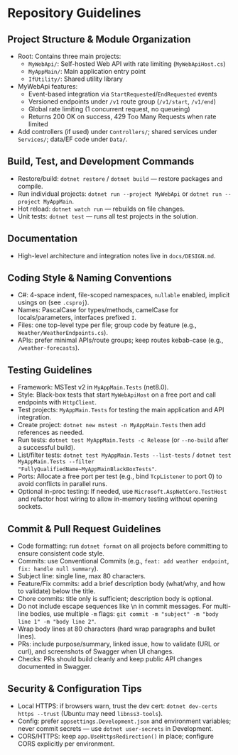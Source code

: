 # Repository Guidelines

## Project Structure & Module Organization
- Root: Contains three main projects:
  - `MyWebApi/`: Self-hosted Web API with rate limiting (`MyWebApiHost.cs`)
  - `MyAppMain/`: Main application entry point
  - `IfUtility/`: Shared utility library
- MyWebApi features:
  - Event-based integration via `StartRequested`/`EndRequested` events
  - Versioned endpoints under `/v1` route group (`/v1/start`, `/v1/end`)
  - Global rate limiting (1 concurrent request, no queueing)
  - Returns 200 OK on success, 429 Too Many Requests when rate limited
- Add controllers (if used) under `Controllers/`; shared services under `Services/`; data/EF code under `Data/`.

## Build, Test, and Development Commands
- Restore/build: `dotnet restore` / `dotnet build` — restore packages and compile.
- Run individual projects: `dotnet run --project MyWebApi` or `dotnet run --project MyAppMain`.
- Hot reload: `dotnet watch run` — rebuilds on file changes.
- Unit tests: `dotnet test` — runs all test projects in the solution.

## Documentation
- High-level architecture and integration notes live in `docs/DESIGN.md`.

## Coding Style & Naming Conventions
- C#: 4-space indent, file-scoped namespaces, `nullable` enabled, implicit usings on (see `.csproj`).
- Names: PascalCase for types/methods, camelCase for locals/parameters, interfaces prefixed `I`.
- Files: one top-level type per file; group code by feature (e.g., `Weather/WeatherEndpoints.cs`).
- APIs: prefer minimal APIs/route groups; keep routes kebab-case (e.g., `/weather-forecasts`).

## Testing Guidelines
- Framework: MSTest v2 in `MyAppMain.Tests` (net8.0).
- Style: Black-box tests that start `MyWebApiHost` on a free port and call endpoints with `HttpClient`.
- Test projects: `MyAppMain.Tests` for testing the main application and API integration.
- Create project: `dotnet new mstest -n MyAppMain.Tests` then add references as needed.
- Run tests: `dotnet test MyAppMain.Tests -c Release` (or `--no-build` after a successful build).
- List/filter tests: `dotnet test MyAppMain.Tests --list-tests` / `dotnet test MyAppMain.Tests --filter "FullyQualifiedName~MyAppMainBlackBoxTests"`.
- Ports: Allocate a free port per test (e.g., bind `TcpListener` to port 0) to avoid conflicts in parallel runs.
- Optional in-proc testing: If needed, use `Microsoft.AspNetCore.TestHost` and refactor host wiring to allow in-memory testing without opening sockets.

## Commit & Pull Request Guidelines
- Code formatting: run `dotnet format` on all projects before committing to ensure consistent code style.
- Commits: use Conventional Commits (e.g., `feat: add weather endpoint`, `fix: handle null summary`).
- Subject line: single line, max 80 characters.
- Feature/Fix commits: add a brief description body (what/why, and how to validate) below the title.
- Chore commits: title only is sufficient; description body is optional.
- Do not include escape sequences like \n in commit messages. For multi-line bodies, use multiple `-m` flags: `git commit -m "subject" -m "body line 1" -m "body line 2"`.
- Wrap body lines at 80 characters (hard wrap paragraphs and bullet lines).
- PRs: include purpose/summary, linked issue, how to validate (URL or curl), and screenshots of Swagger
  when UI changes.
- Checks: PRs should build cleanly and keep public API changes documented in Swagger.

## Security & Configuration Tips
- Local HTTPS: if browsers warn, trust the dev cert: `dotnet dev-certs https --trust` (Ubuntu may need `libnss3-tools`).
- Config: prefer `appsettings.Development.json` and environment variables; never commit secrets — use `dotnet user-secrets` in Development.
- CORS/HTTPS: keep `app.UseHttpsRedirection()` in place; configure CORS explicitly per environment.
